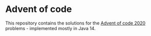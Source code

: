 # Advent of code

This repository contains the solutions for the [Advent of code 2020](https://adventofcode.com/2020) problems - implemented mostly in Java 14.
